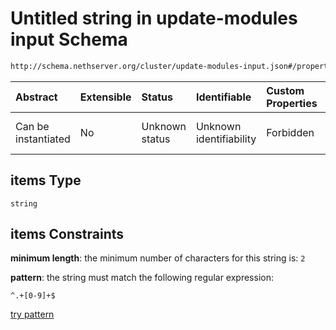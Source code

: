 # Untitled string in update-modules input Schema

```txt
http://schema.nethserver.org/cluster/update-modules-input.json#/properties/instances/items
```



| Abstract            | Extensible | Status         | Identifiable            | Custom Properties | Additional Properties | Access Restrictions | Defined In                                                                              |
| :------------------ | :--------- | :------------- | :---------------------- | :---------------- | :-------------------- | :------------------ | :-------------------------------------------------------------------------------------- |
| Can be instantiated | No         | Unknown status | Unknown identifiability | Forbidden         | Allowed               | none                | [update-modules-input.json\*](cluster/update-modules-input.json "open original schema") |

## items Type

`string`

## items Constraints

**minimum length**: the minimum number of characters for this string is: `2`

**pattern**: the string must match the following regular expression:&#x20;

```regexp
^.+[0-9]+$
```

[try pattern](https://regexr.com/?expression=%5E.%2B%5B0-9%5D%2B%24 "try regular expression with regexr.com")
